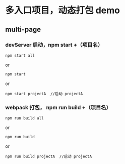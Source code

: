 # 多入口项目，动态打包 demo

## multi-page

### devServer 启动，npm start +（项目名）

```
npm start all
```

or

```
npm start
```

or

```
npm start projectA  //启动 projectA
```

### webpack 打包， npm run build +（项目名）

```
npm run build all
```

or

```
npm run build
```

or

```
npm run build projectA  //启动 projectA
```
